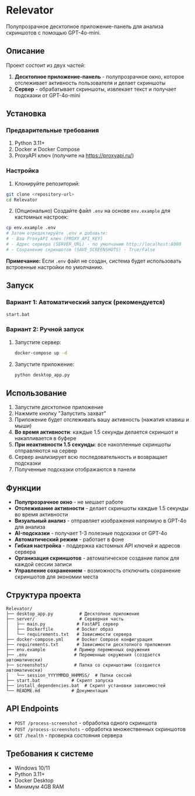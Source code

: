 # Relevator

Полупрозрачное десктопное приложение-панель для анализа скриншотов с помощью GPT-4o-mini.

## Описание

Проект состоит из двух частей:
1. **Десктопное приложение-панель** - полупрозрачное окно, которое отслеживает активность пользователя и делает скриншоты
2. **Сервер** - обрабатывает скриншоты, извлекает текст и получает подсказки от GPT-4o-mini

## Установка

### Предварительные требования

1. Python 3.11+
2. Docker и Docker Compose
3. ProxyAPI ключ (получите на https://proxyapi.ru/)

### Настройка

1. Клонируйте репозиторий:
```bash
git clone <repository-url>
cd Relevator
```

2. (Опционально) Создайте файл `.env` на основе `env.example` для кастомных настроек:
```bash
cp env.example .env
# Затем отредактируйте .env и добавьте:
# - Ваш ProxyAPI ключ (PROXY_API_KEY)
# - Адрес сервера (SERVER_URL) - по умолчанию http://localhost:8000
# - Сохранение скриншотов (SAVE_SCREENSHOTS) - True/False
```

**Примечание:** Если `.env` файл не создан, система будет использовать встроенные настройки по умолчанию.

## Запуск

### Вариант 1: Автоматический запуск (рекомендуется)
```bash
start.bat
```

### Вариант 2: Ручной запуск
1. Запустите сервер:
   ```bash
   docker-compose up -d
   ```
2. Запустите приложение:
   ```bash
   python desktop_app.py
   ```

## Использование

1. Запустите десктопное приложение
2. Нажмите кнопку "Запустить захват"
3. Приложение будет отслеживать вашу активность (нажатия клавиш и мыши)
4. **Во время активности**: каждые 1.5 секунды делается скриншот и накапливается в буфере
5. **При неактивности 1.5 секунды**: все накопленные скриншоты отправляются на сервер
6. Сервер анализирует всю последовательность и возвращает подсказки
7. Полученные подсказки отображаются в панели

## Функции

- **Полупрозрачное окно** - не мешает работе
- **Отслеживание активности** - делает скриншоты каждые 1.5 секунды во время активности
- **Визуальный анализ** - отправляет изображения напрямую в GPT-4o для анализа
- **AI-подсказки** - получает 1-3 полезные подсказки от GPT-4o
- **Автоматический режим** - работает в фоне
- **Гибкая настройка** - поддержка кастомных API ключей и адресов сервера
- **Организация скриншотов** - автоматическое создание папок для каждой сессии записи
- **Управление сохранением** - возможность отключить сохранение скриншотов для экономии места

## Структура проекта

```
Relevator/
├── desktop_app.py          # Десктопное приложение
├── server/                 # Серверная часть
│   ├── main.py            # FastAPI сервер
│   ├── Dockerfile         # Docker образ
│   └── requirements.txt   # Зависимости сервера
├── docker-compose.yml     # Docker Compose конфигурация
├── requirements.txt       # Зависимости десктопного приложения
├── env.example           # Пример переменных окружения
├── .env                  # Переменные окружения (создается автоматически)
├── screenshots/          # Папка со скриншотами (создается автоматически)
│   └── session_YYYYMMDD_HHMMSS/  # Папки сессий
├── start.bat            # Скрипт запуска
├── install_dependencies.bat  # Скрипт установки зависимостей
└── README.md            # Документация
```

## API Endpoints

- `POST /process-screenshot` - обработка одного скриншота
- `POST /process-screenshots` - обработка множественных скриншотов
- `GET /health` - проверка состояния сервера

## Требования к системе

- Windows 10/11
- Python 3.11+
- Docker Desktop
- Минимум 4GB RAM